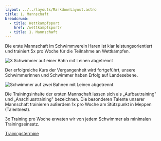 ```yaml
---
layout: ../../layouts/MarkdownLayout.astro
title: 1. Mannschaft
breadcrumb:
  - title: Wettkampfsport
    href: /wettkampfsport/
  - title: 1. Mannschaft
---
```

Die erste Mannschaft im Schwimmverein Haren ist klar leistungsorientiert und trainiert 5x pro Woche für die Teilnahme an Wettkämpfen.

![3 Schwimmer auf einer Bahn mit Leinen abgetrennt](/images/uploads/wettkampfsport/1.mannschaft-2_400x361.jpg)

Der erfolgreiche Kurs der Vergangenheit wird fortgeführt, unsere Schwimmerinnen und Schwimmer haben Erfolg auf Landesebene.

![Schwimmer auf zwei Bahnen mit Leinen abgetrennt](/images/uploads/wettkampfsport/1.mannschaft-1_400x268.jpg)

Die Trainingsinhalte der ersten Mannschaft lassen sich als „Aufbautraining" und „Anschlusstraining" bezeichnen. Die besonderen Talente unserer Mannschaft trainieren außerdem 1x pro Woche am Stützpunkt in Meppen (Talentnest).

3x Training pro Woche erwaten wir von jedem Schwimmer als minimalen Trainingseinsatz.

[T﻿rainingstermine](/wettkampfsport/trainingstermine/)